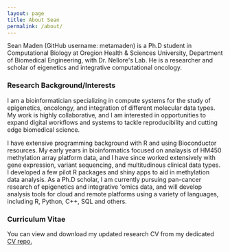 ```yaml
---
layout: page
title: About Sean
permalink: /about/
---
```


Sean Maden (GitHub username: metamaden) is a Ph.D student in Computational Biology at Oregion Health & Sciences University, Department of Biomedical Engineering, with Dr. Nellore's Lab. He is a researcher and scholar of eigenetics and integrative computational oncology.

### Research Background/Interests

I am a bioinformatician specializing in compute systems for the study of epigenetics, oncolongy, and integration of different molecular data types. My work is highly collaborative, and I am interested in opportunities to expand digital workflows and systems to tackle reproducibility and cutting edge biomedical science.

I have extensive programming background with R and using Bioconductor resources. My early years in bioinformatics focused on analaysis of HM450 methylation array platform data, and I have since worked extensively with gene expression, variant sequencing, and multitudinous clinical data types. I developed a few pilot R packages and shiny apps to aid in methylation data analysis. As a Ph.D scholar, I am currently pursuing pan-cancer research of epigenetics and integrative 'omics data, and will develop analysis tools for cloud and remote platforms using a variety of languages, including R, Python, C++, SQL and others.

### Curriculum Vitae
You can view and download my updated research CV from my dedicated [CV repo.](https://github.com/metamaden/CV_repo/blob/master/CV_SeanMaden_2018_revised.pdf)

